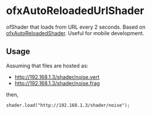# ofxAutoReloadedUrlShader

ofShader that loads from URL every 2 seconds. Based on [ofxAutoReloadedShader](https://github.com/andreasmuller/ofxAutoReloadedShader/). Useful for mobile development.

## Usage

Assuming that files are hosted as:

* http://192.168.1.3/shader/noise.vert
* http://192.168.1.3/shader/noise.frag

then,

```
shader.load("http://192.168.1.3/shader/noise");
```

